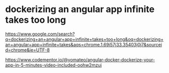 # dockerizing an angular app infinite takes too long

https://www.google.com/search?q=dockerizing+an+angular+app+infinite+takes+too+long&oq=dockerizing+an+angular+app+infinite+takes&aqs=chrome.1.69i57j33.35403j0j7&sourceid=chrome&ie=UTF-8

https://www.codementor.io/@yomateo/angular-docker-dockerize-your-app-in-5-minutes-video-included-oohw2mzuj
